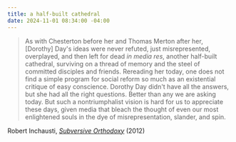 ```yaml
---
title: a half-built cathedral
date: 2024-11-01 08:34:00 -04:00
---
```


>As with Chesterton before her and Thomas Merton after her, [Dorothy] Day's ideas were never refuted, just misrepresented, overplayed, and then left for dead *in media res*, another half-built cathedral, surviving on a thread of memory and the steel of committed disciples and friends. Rereading her today, one does not find a simple program for social reform so much as an existential critique of easy conscience. Dorothy Day didn't have all the answers, but she had all the right questions. Better than any we are asking today. But such a nontriumphalist vision is hard for us to appreciate these days, given media that bleach the thought of even our most enlightened souls in the dye of misrepresentation, slander, and spin.

Robert Inchausti, *[Subversive Orthodoxy](http://https://bookshop.org/p/books/subversive-orthodoxy-outlaws-revolutionaries-and-other-christians-in-disguise-robert-larry-inchausti/6672668?ean=9781468173024)* (2012)